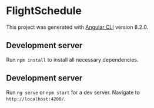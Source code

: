 # FlightSchedule

This project was generated with [Angular CLI](https://github.com/angular/angular-cli) version 8.2.0.

## Development server

Run `npm install` to install all necessary dependencies.

## Development server

Run `ng serve` or `npm start` for a dev server. Navigate to `http://localhost:4200/`.